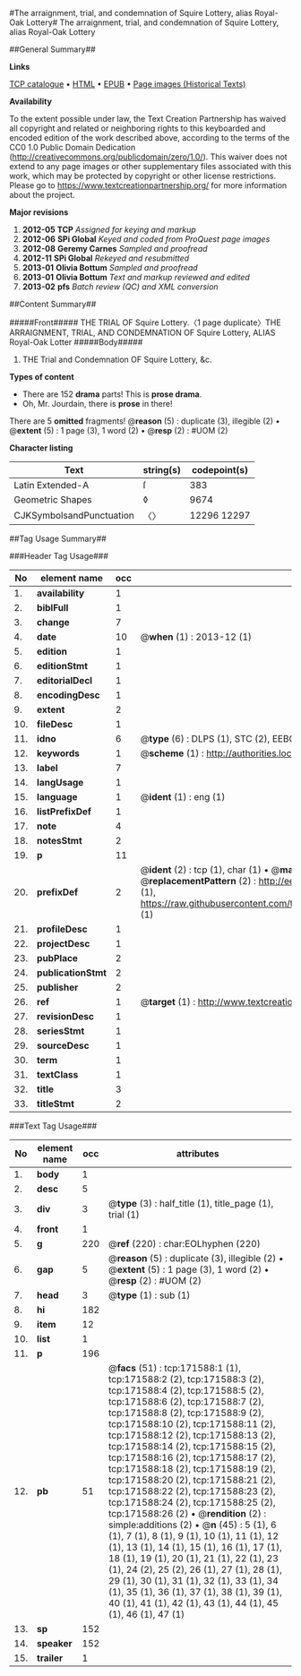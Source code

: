 #The arraignment, trial, and condemnation of Squire Lottery, alias Royal-Oak Lottery#
The arraignment, trial, and condemnation of Squire Lottery, alias Royal-Oak Lottery

##General Summary##

**Links**

[TCP catalogue](http://www.ota.ox.ac.uk/tcp/)  • 
[HTML](http://tei.it.ox.ac.uk/tcp/Texts-HTML/free/A75/A75612.html)  • 
[EPUB](http://tei.it.ox.ac.uk/tcp/Texts-EPUB/free/A75/A75612.epub) • 
[Page images (Historical Texts)](https://historicaltexts.jisc.ac.uk/eebo-45504693e)

**Availability**

To the extent possible under law, the Text Creation Partnership has waived all copyright and related or neighboring rights to this keyboarded and encoded edition of the work described above, according to the terms of the CC0 1.0 Public Domain Dedication (http://creativecommons.org/publicdomain/zero/1.0/). This waiver does not extend to any page images or other supplementary files associated with this work, which may be protected by copyright or other license restrictions. Please go to https://www.textcreationpartnership.org/ for more information about the project.

**Major revisions**

1. __2012-05__ __TCP__ *Assigned for keying and markup*
1. __2012-06__ __SPi Global__ *Keyed and coded from ProQuest page images*
1. __2012-08__ __Geremy Carnes__ *Sampled and proofread*
1. __2012-11__ __SPi Global__ *Rekeyed and resubmitted*
1. __2013-01__ __Olivia Bottum__ *Sampled and proofread*
1. __2013-01__ __Olivia Bottum__ *Text and markup reviewed and edited*
1. __2013-02__ __pfs__ *Batch review (QC) and XML conversion*

##Content Summary##

#####Front#####
THE TRIAL OF Squire Lottery.〈1 page duplicate〉THE ARRAIGNMENT, TRIAL, AND CONDEMNATION OF Squire Lottery, ALIAS Royal-Oak Lotter
#####Body#####

1. THE Trial and Condemnation OF Squire Lottery, &c.

**Types of content**

  * There are 152 **drama** parts! This is **prose drama**.
  * Oh, Mr. Jourdain, there is **prose** in there!

There are 5 **omitted** fragments! 
 @__reason__ (5) : duplicate (3), illegible (2)  •  @__extent__ (5) : 1 page (3), 1 word (2)  •  @__resp__ (2) : #UOM (2)

**Character listing**


|Text|string(s)|codepoint(s)|
|---|---|---|
|Latin Extended-A|ſ|383|
|Geometric Shapes|◊|9674|
|CJKSymbolsandPunctuation|〈〉|12296 12297|

##Tag Usage Summary##

###Header Tag Usage###

|No|element name|occ|attributes|
|---|---|---|---|
|1.|__availability__|1||
|2.|__biblFull__|1||
|3.|__change__|7||
|4.|__date__|10| @__when__ (1) : 2013-12 (1)|
|5.|__edition__|1||
|6.|__editionStmt__|1||
|7.|__editorialDecl__|1||
|8.|__encodingDesc__|1||
|9.|__extent__|2||
|10.|__fileDesc__|1||
|11.|__idno__|6| @__type__ (6) : DLPS (1), STC (2), EEBO-CITATION (1), OCLC (1), VID (1)|
|12.|__keywords__|1| @__scheme__ (1) : http://authorities.loc.gov/ (1)|
|13.|__label__|7||
|14.|__langUsage__|1||
|15.|__language__|1| @__ident__ (1) : eng (1)|
|16.|__listPrefixDef__|1||
|17.|__note__|4||
|18.|__notesStmt__|2||
|19.|__p__|11||
|20.|__prefixDef__|2| @__ident__ (2) : tcp (1), char (1)  •  @__matchPattern__ (2) : ([0-9\-]+):([0-9IVX]+) (1), (.+) (1)  •  @__replacementPattern__ (2) : http://eebo.chadwyck.com/downloadtiff?vid=$1&page=$2 (1), https://raw.githubusercontent.com/textcreationpartnership/Texts/master/tcpchars.xml#$1 (1)|
|21.|__profileDesc__|1||
|22.|__projectDesc__|1||
|23.|__pubPlace__|2||
|24.|__publicationStmt__|2||
|25.|__publisher__|2||
|26.|__ref__|1| @__target__ (1) : http://www.textcreationpartnership.org/docs/. (1)|
|27.|__revisionDesc__|1||
|28.|__seriesStmt__|1||
|29.|__sourceDesc__|1||
|30.|__term__|1||
|31.|__textClass__|1||
|32.|__title__|3||
|33.|__titleStmt__|2||


###Text Tag Usage###

|No|element name|occ|attributes|
|---|---|---|---|
|1.|__body__|1||
|2.|__desc__|5||
|3.|__div__|3| @__type__ (3) : half_title (1), title_page (1), trial (1)|
|4.|__front__|1||
|5.|__g__|220| @__ref__ (220) : char:EOLhyphen (220)|
|6.|__gap__|5| @__reason__ (5) : duplicate (3), illegible (2)  •  @__extent__ (5) : 1 page (3), 1 word (2)  •  @__resp__ (2) : #UOM (2)|
|7.|__head__|3| @__type__ (1) : sub (1)|
|8.|__hi__|182||
|9.|__item__|12||
|10.|__list__|1||
|11.|__p__|196||
|12.|__pb__|51| @__facs__ (51) : tcp:171588:1 (1), tcp:171588:2 (2), tcp:171588:3 (2), tcp:171588:4 (2), tcp:171588:5 (2), tcp:171588:6 (2), tcp:171588:7 (2), tcp:171588:8 (2), tcp:171588:9 (2), tcp:171588:10 (2), tcp:171588:11 (2), tcp:171588:12 (2), tcp:171588:13 (2), tcp:171588:14 (2), tcp:171588:15 (2), tcp:171588:16 (2), tcp:171588:17 (2), tcp:171588:18 (2), tcp:171588:19 (2), tcp:171588:20 (2), tcp:171588:21 (2), tcp:171588:22 (2), tcp:171588:23 (2), tcp:171588:24 (2), tcp:171588:25 (2), tcp:171588:26 (2)  •  @__rendition__ (2) : simple:additions (2)  •  @__n__ (45) : 5 (1), 6 (1), 7 (1), 8 (1), 9 (1), 10 (1), 11 (1), 12 (1), 13 (1), 14 (1), 15 (1), 16 (1), 17 (1), 18 (1), 19 (1), 20 (1), 21 (1), 22 (1), 23 (1), 24 (2), 25 (2), 26 (1), 27 (1), 28 (1), 29 (1), 30 (1), 31 (1), 32 (1), 33 (1), 34 (1), 35 (1), 36 (1), 37 (1), 38 (1), 39 (1), 40 (1), 41 (1), 42 (1), 43 (1), 44 (1), 45 (1), 46 (1), 47 (1)|
|13.|__sp__|152||
|14.|__speaker__|152||
|15.|__trailer__|1||
